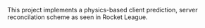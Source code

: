 This project implements a physics-based client prediction, server reconcilation scheme as seen in Rocket League.
